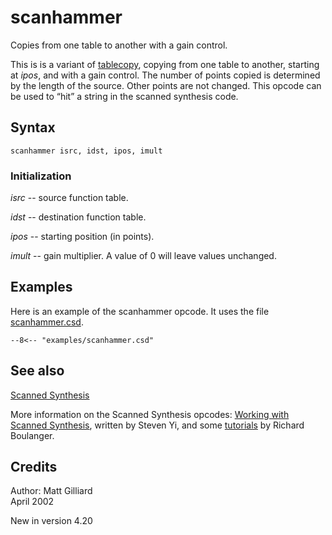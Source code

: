 <!--
id:scanhammer
category:Signal Generators:Scanned Synthesis
-->
# scanhammer
Copies from one table to another with a gain control.

This is is a variant of [tablecopy](../../opcodes/tablecopy), copying from one table to another, starting at _ipos_, and with a gain control. The number of points copied is determined by the length of the source. Other points are not changed. This opcode can be used to &#8220;hit&#8221; a string in the scanned synthesis code.

## Syntax
``` csound-orc
scanhammer isrc, idst, ipos, imult
```

### Initialization

_isrc_ -- source function table.

_idst_ -- destination function table.

_ipos_ -- starting position (in points).

_imult_ -- gain multiplier. A value of 0 will leave values unchanged.

## Examples

Here is an example of the scanhammer opcode. It uses the file [scanhammer.csd](../../examples/scanhammer.csd).

``` csound-csd title="Example of the scanhammer opcode." linenums="1"
--8<-- "examples/scanhammer.csd"
```

## See also

[Scanned Synthesis](../../siggen/scantop)

More information on the Scanned Synthesis opcodes: [Working with Scanned Synthesis](http://www.csounds.com/stevenyi/scanned/yi_scannedSynthesis.html), written by Steven Yi, and some [tutorials](http://www.csounds.com/scanned/) by Richard Boulanger.

## Credits

Author: Matt Gilliard<br>
April 2002<br>

New in version 4.20

